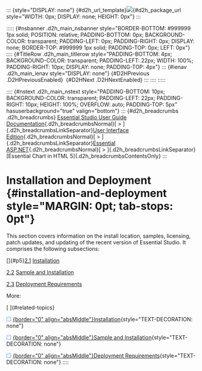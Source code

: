 ::: {style="DISPLAY: none"}
[](ms-xhelp:///?Id=d2h_url_template){#d2h_url_template}![](!package_url!){#d2h_package_url style="WIDTH: 0px; DISPLAY: none; HEIGHT: 0px"}
:::

::::: {#nsbanner .d2h_main_nsbanner style="BORDER-BOTTOM: #999999 1px solid; POSITION: relative; PADDING-BOTTOM: 0px; BACKGROUND-COLOR: transparent; PADDING-LEFT: 0px; PADDING-RIGHT: 0px; DISPLAY: none; BORDER-TOP: #999999 1px solid; PADDING-TOP: 0px; LEFT: 0px"}
:::: {#TitleRow .d2h_main_titlerow style="PADDING-BOTTOM: 4px; BACKGROUND-COLOR: transparent; PADDING-LEFT: 22px; WIDTH: 100%; PADDING-RIGHT: 10px; DISPLAY: none; PADDING-TOP: 4px"}
::: {#ienav .d2h_main_ienav style="DISPLAY: none"}
[](ms-xhelp:///?Id=912933e3-462c-482e-b21d-7d1e6f39d5e8){#D2HPrevious .D2HPreviousEnabled}  [](ms-xhelp:///?Id=82a8a7f4-0cdb-4cf9-8b6e-91bd5e6486b4){#D2HNext .D2HNextEnabled}
:::
::::
:::::

:::: {#nstext .d2h_main_nstext style="PADDING-BOTTOM: 10px; BACKGROUND-COLOR: transparent; PADDING-LEFT: 22px; PADDING-RIGHT: 10px; HEIGHT: 100%; OVERFLOW: auto; PADDING-TOP: 5px" hasuserbackground="true" valign="bottom"}
::: {#d2h_breadcrumbs .d2h_breadcrumbs}
[Essential Studio User Guide Documentation](ms-xhelp:///?Id=12457748-09e3-4d74-a240-8e049cedf030){.d2h_breadcrumbsNormal}[ \> ]{.d2h_breadcrumbsLinkSeparator}[User Interface Edition](ms-xhelp:///?Id=c29296b7-531c-413b-a0ec-488ca1f7f669){.d2h_breadcrumbsNormal}[ \> ]{.d2h_breadcrumbsLinkSeparator}[Essential ASP.NET](ms-xhelp:///?Id=25c35330-c127-4dad-9a92-ed79dc7261a6){.d2h_breadcrumbsNormal}[ \> ]{.d2h_breadcrumbsLinkSeparator}[Essential Chart in HTML 5]{.d2h_breadcrumbsContentsOnly}
:::

# Installation and Deployment {#installation-and-deployment style="MARGIN: 0pt; tab-stops: 0pt"}

This section covers information on the install location, samples, licensing, patch updates, and updating of the recent version of Essential Studio. It comprises the following subsections:

[]{#p5}[2.1](ms-xhelp:///?Id=82a8a7f4-0cdb-4cf9-8b6e-91bd5e6486b4) [Installation](ms-xhelp:///?Id=82a8a7f4-0cdb-4cf9-8b6e-91bd5e6486b4)

[2.2](ms-xhelp:///?Id=400a544d-f0e6-4cd4-9a67-76ca6e33d3fc) [Sample and Installation](ms-xhelp:///?Id=400a544d-f0e6-4cd4-9a67-76ca6e33d3fc)

[2.3](ms-xhelp:///?Id=4f060375-c5c6-458b-bde3-8e263ba9c947) [Deployment Requirements](ms-xhelp:///?Id=4f060375-c5c6-458b-bde3-8e263ba9c947)

More:

[ ]{#related-topics}

[![](button.gif){border="0" align="absMiddle"}Installation](ms-xhelp:///?Id=82a8a7f4-0cdb-4cf9-8b6e-91bd5e6486b4){style="TEXT-DECORATION: none"}

[![](button.gif){border="0" align="absMiddle"}Sample and Installation](ms-xhelp:///?Id=400a544d-f0e6-4cd4-9a67-76ca6e33d3fc){style="TEXT-DECORATION: none"}

[![](button.gif){border="0" align="absMiddle"}Deployment Requirements](ms-xhelp:///?Id=4f060375-c5c6-458b-bde3-8e263ba9c947){style="TEXT-DECORATION: none"}
::::
